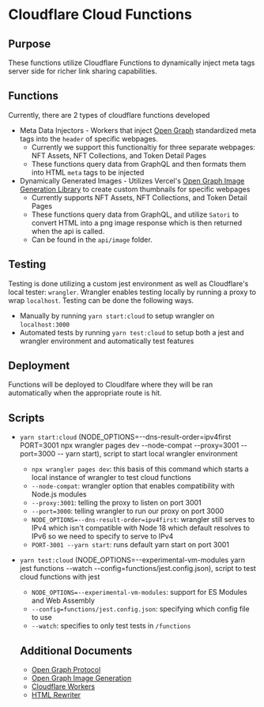# Cloudflare Cloud Functions

## Purpose

These functions utilize Cloudflare Functions to dynamically inject meta tags server side for richer link sharing capabilities.

## Functions

Currently, there are 2 types of cloudflare functions developed

- Meta Data Injectors - Workers that inject [Open Graph](https://ogp.me/) standardized meta tags into the `header` of specific webpages.
  - Currently we support this functionaltiy for three separate webpages: NFT Assets, NFT Collections, and Token Detail Pages
  - These functions query data from GraphQL and then formats them into HTML `meta` tags to be injected
- Dynamically Generated Images - Utilizes Vercel's [Open Graph Image Generation Library](https://vercel.com/docs/concepts/functions/edge-functions/og-image-generation) to create custom thumbnails for specific webpages
  - Currently supports NFT Assets, NFT Collections, and Token Detail Pages
  - These functions query data from GraphQL, and utilize `Satori` to convert HTML into a png image response which is then returned when the api is called.
  - Can be found in the `api/image` folder. 

## Testing

Testing is done utilizing a custom jest environment as well as Cloudflare's local tester: `wrangler`. Wrangler enables testing locally by running a proxy to wrap `localhost`. Testing can be done the following ways.
- Manually by running `yarn start:cloud` to setup wrangler on `localhost:3000`
- Automated tests by running `yarn test:cloud` to setup both a jest and wrangler environment and automatically test features

## Deployment

Functions will be deployed to Cloudlfare where they will be ran automatically when the appropriate route is hit. 

## Scripts

- `yarn start:cloud` (NODE_OPTIONS=--dns-result-order=ipv4first PORT=3001 npx wrangler pages dev --node-compat --proxy=3001 --port=3000 -- yarn start), script to start local wrangler environment
  - `npx wrangler pages dev`: this basis of this command which starts a local instance of wrangler to test cloud functions
  - `--node-compat`: wrangler option that enables compatibility with Node.js modules
  - `--proxy:3001`: telling the proxy to listen on port 3001
  - `--port=3000`: telling wrangler to run our proxy on port 3000
  - `NODE_OPTIONS=--dns-result-order=ipv4first`: wrangler still serves to IPv4 which isn't compatible with Node 18 which default resolves to IPv6 so we need to specify to serve to IPv4
  - `PORT-3001 --yarn start`: runs default yarn start on port 3001
- `yarn test:cloud` (NODE_OPTIONS=--experimental-vm-modules yarn jest functions  --watch --config=functions/jest.config.json), script to test cloud functions with jest
  - `NODE_OPTIONS=--experimental-vm-modules`: support for ES Modules and Web Assembly
  - `--config=functions/jest.config.json`: specifying which config file to use
  - `--watch`: specifies to only test tests in `/functions`

  ## Additional Documents
  - [Open Graph Protocol](https://ogp.me/)
  - [Open Graph Image Generation](https://vercel.com/docs/concepts/functions/edge-functions/og-image-generation)
  - [Cloudflare Workers](https://developers.cloudflare.com/workers/)
  - [HTML Rewriter](https://developers.cloudflare.com/workers/runtime-apis/html-rewriter/)
